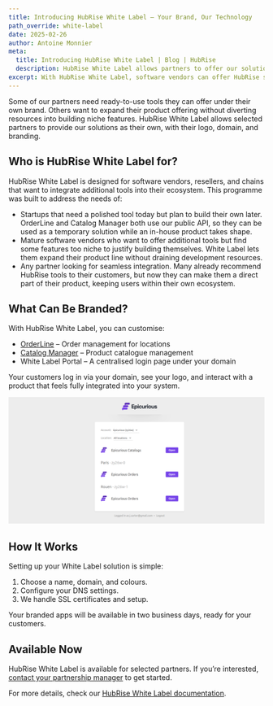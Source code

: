 ```yaml
---
title: Introducing HubRise White Label – Your Brand, Our Technology
path_override: white-label
date: 2025-02-26
author: Antoine Monnier
meta:
  title: Introducing HubRise White Label | Blog | HubRise
  description: HubRise White Label allows partners to offer our solutions under their own brand, providing a seamless experience for their customers.
excerpt: With HubRise White Label, software vendors can offer HubRise suite of well-tested tools under their own brand. Whether as a stopgap or a long-term solution, it helps them expand their offering while we stay in the background.
---
```


[//]: # "Photo credits: HubRise"

Some of our partners need ready-to-use tools they can offer under their own brand. Others want to expand their product offering without diverting resources into building niche features. HubRise White Label allows selected partners to provide our solutions as their own, with their logo, domain, and branding.

## Who is HubRise White Label for?

HubRise White Label is designed for software vendors, resellers, and chains that want to integrate additional tools into their ecosystem. This programme was built to address the needs of:

- Startups that need a polished tool today but plan to build their own later. OrderLine and Catalog Manager both use our public API, so they can be used as a temporary solution while an in-house product takes shape.
- Mature software vendors who want to offer additional tools but find some features too niche to justify building themselves. White Label lets them expand their product line without draining development resources.
- Any partner looking for seamless integration. Many already recommend HubRise tools to their customers, but now they can make them a direct part of their product, keeping users within their own ecosystem.

## What Can Be Branded?

With HubRise White Label, you can customise:

- [OrderLine](/apps/orderline/overview) – Order management for locations
- [Catalog Manager](/apps/catalog-manager/overview) – Product catalogue management
- White Label Portal – A centralised login page under your domain

Your customers log in via your domain, see your logo, and interact with a product that feels fully integrated into your system.

![White Label Portal](./001_white-label_portal.png)

## How It Works

Setting up your White Label solution is simple:

1. Choose a name, domain, and colours.
2. Configure your DNS settings.
3. We handle SSL certificates and setup.

Your branded apps will be available in two business days, ready for your customers.

## Available Now

HubRise White Label is available for selected partners. If you’re interested, [contact your partnership manager](mailto:contact@hubrise.com) to get started.

For more details, check our [HubRise White Label documentation](/docs/white-label).
